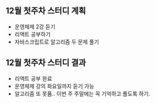 ## 12월 첫주차 스터디 계획
- 운영체제 2강 듣기
- 리액트 공부하기
- 자바스크립트로 알고리즘 두 문제 풀기

## 12월 첫주차 스터디 결과
- 리액트 공부 완료
- 운영체제 강의 화요일까지 듣기 가능
- 알고리즘 또 못품.. 이번 주 주말에는 꼭 기억하고 풀도록 하기.